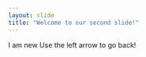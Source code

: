 ```yaml
---
layout: slide
title: "Welcome to our second slide!"
---
```

I am new 
Use the left arrow to go back!

